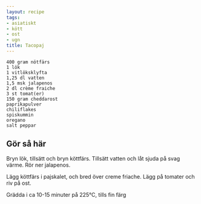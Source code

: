 ```yaml
---
layout: recipe
tags:
- asiatiskt
- kött
- ost
- ugn
title: Tacopaj
---
```


```
400 gram nötfärs
1 lök
1 vitlöksklyfta
1,25 dl vatten
1,5 msk jalapenos
2 dl crème fraiche
3 st tomat(er)
150 gram cheddarost
paprikapulver
chiliflakes
spiskummin
oregano
salt peppar
```

## Gör så här
Bryn lök, tillsätt och bryn köttfärs. Tillsätt vatten och låt sjuda på svag
värme. Rör ner jalapenos.

Lägg köttfärs i pajskalet, och bred över creme friache. Lägg på tomater och riv
på ost.

Grädda i ca 10-15 minuter på 225°C, tills fin färg

